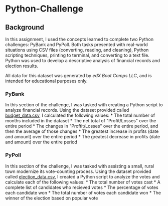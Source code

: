 # **Python-Challenge**

## Background 
In this assignment, I used the concepts learned to complete two Python challenges: PyBank and PyPoll. Both tasks presented with real-world situations using CSV files (converting, reading, and cleaning), Python scripting techniques, printing to terminal, and converting to a text file. Python was used to develop a descriptive analysis of financial records and election results. 

All data for this dataset was generated by _edX Boot Camps LLC_, and is intended for educational purposes only. 

### PyBank
In this section of the challenge, I was tasked with creating a Python script to analyze financial records. Using the dataset provided called [budget_data.csv](https://github.com/maddieemihle/python-challenge/blob/882b5ad312abab207d0f6b0eb2f1912d726af0cd/PyBank/Resources/budget_data.csv), I calculated the following values: 
    * The total number of months included in the dataset 
    * The net total of "Profit/Losses" over the entire period
    * The changes in "Proftit/Losses" over the entire period, and then the average of those changes
    * The greatest increase in profits (date and amount) over the entire period
    * The greatest decrease in profits (date and amount) over the entire period 

### PyPoll
In this section of the challenge, I was tasked with assisting a small, rural town modernize its vote-counting process. Using the dataset provided called [election_data.csv](https://github.com/maddieemihle/python-challenge/blob/ebef338cd2dbb5df2f06b204708d00e6f835ee6c/PyPoll/Resources/election_data.csv), I created a Python script to analyze the votes and calculate each of the following values: 
    * The total number of votes cast
    * A complete list of candidates who recieved votes
    * The percentage of votes each candidate won
    * The total number of votes each candidate won 
    * The winner of the election based on popular vote 

